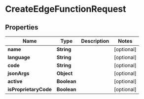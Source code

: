 

# CreateEdgeFunctionRequest


## Properties

| Name | Type | Description | Notes |
|------------ | ------------- | ------------- | -------------|
|**name** | **String** |  |  [optional] |
|**language** | **String** |  |  [optional] |
|**code** | **String** |  |  [optional] |
|**jsonArgs** | **Object** |  |  [optional] |
|**active** | **Boolean** |  |  [optional] |
|**isProprietaryCode** | **Boolean** |  |  [optional] |



